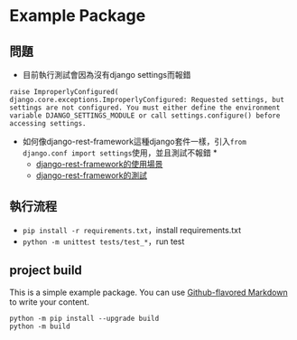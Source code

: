 # Example Package

## 問題
* 目前執行測試會因為沒有django settings而報錯
```
raise ImproperlyConfigured(
django.core.exceptions.ImproperlyConfigured: Requested settings, but settings are not configured. You must either define the environment variable DJANGO_SETTINGS_MODULE or call settings.configure() before accessing settings.
```
* 如何像django-rest-framework這種django套件一樣，引入`from django.conf import settings`使用，並且測試不報錯
    * 
    * [django-rest-framework的使用場景](https://github.com/encode/django-rest-framework/blob/71e6c30034a1dd35a39ca74f86c371713e762c79/rest_framework/settings.py)
    * [django-rest-framework的測試](https://github.com/encode/django-rest-framework/blob/71e6c30034a1dd35a39ca74f86c371713e762c79/tests/test_settings.py)



## 執行流程
* `pip install -r requirements.txt`，install requirements.txt 
* `python -m unittest tests/test_*`，run test

## project build
This is a simple example package. You can use
[Github-flavored Markdown](https://guides.github.com/features/mastering-markdown/)
to write your content.

```shell
python -m pip install --upgrade build
python -m build
```